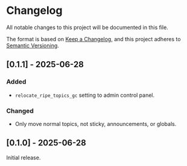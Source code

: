 Changelog
=========

All notable changes to this project will be documented in this file.

The format is based on [Keep a Changelog](https://keepachangelog.com/en/1.1.0/),
and this project adheres to [Semantic Versioning](https://semver.org/spec/v2.0.0.html).


[0.1.1] - 2025-06-28
--------------------

### Added

- `relocate_ripe_topics_gc` setting to admin control panel.

### Changed

- Only move normal topics, not sticky, announcements, or globals.


[0.1.0] - 2025-06-28
--------------------

Initial release.
